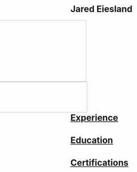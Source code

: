 # Jared Eiesland
<html>
  <Body>
                  
   <p><img style="padding: 0 450px; float: right;" 
            src ="https://i.imgur.com/Uai8sk0.jpg" 
            width="300" height="200"
            ALIGN="Left"/></p>
     
   <p><img style="padding: 0 450px; float: right;" 
            src ="https://i.imgur.com/pI9Yf3d.jpg" 
            width="300" height="100"
            ALIGN="Center"/></p>
     
    
    
    
    
   <h1><a href="https://github.com/jaredeiesland/Curriculum-Vitae/blob/master/Experience.md#jared-eiesland---experience">Experience</a></h1>
     <h1><a href="https://github.com/jaredeiesland/Curriculum-Vitae/blob/master/Education.md#jared-eiesland---education">Education</a></h1>
         <h1><a href="https://github.com/jaredeiesland/Curriculum-Vitae/blob/master/Certifications.md#jared-eiesland---certifications">Certifications</a></h1>
    
   </body>
  </html>
